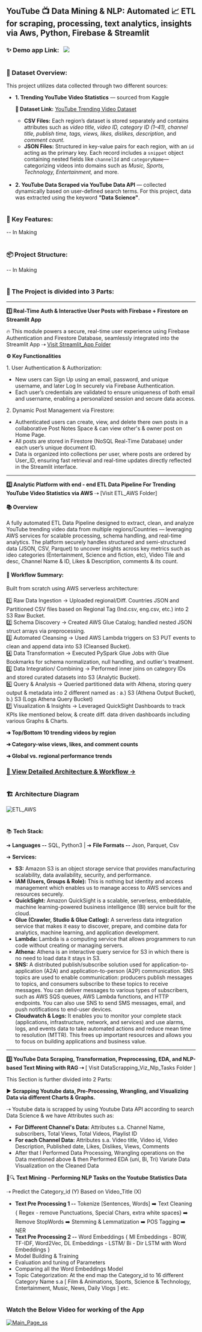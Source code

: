 ## YouTube 📺 Data Mining & NLP: Automated 📈 ETL for scraping, processing, text analytics, insights via Aws, Python, Firebase & Streamlit

### ✨ Demo app Link: &nbsp; <a href="https://yt-comments-sentiment-analyzer.streamlit.app/"><img src="https://github.com/KunalAnand2907/Youtube_DataMining_Analysis-End-End-Data-Engineering-Data-Science-Project/assets/46574881/4f490ebc-1c79-4b10-b869-cf319682598e"></a>

#

### 📌 Dataset Overview:

This project utilizes data collected through two different sources:

<ul> <li> <b>1. Trending YouTube Video Statistics</b> — sourced from Kaggle <br>
 
<b>🔗 Dataset Link:</b> [YouTube Trending Video Dataset](https://www.kaggle.com/datasets/datasnaek/youtube-new) 
 <ul> <li><b>CSV Files:</b> Each region’s dataset is stored separately and contains attributes such as <i>video title, video ID, category ID (1–41), channel title, publish time, tags, views, likes, dislikes, description,</i> and <i>comment count.</i></li> <li><b>JSON Files:</b> Structured in key-value pairs for each region, with an <code>id</code> acting as the primary key. Each record includes a <code>snippet</code> object containing nested fields like <code>channelId</code> and <code>categoryName</code>—categorizing videos into domains such as <i>Music, Sports, Technology, Entertainment,</i> and more.</li> </ul> </li> 
<br>
<li> <b>2. YouTube Data Scraped via YouTube Data API</b> — collected dynamically based on user-defined search terms. For this project, data was extracted using the keyword <b>"Data Science"</b>. </li> </ul>

#

### 🚀 Key Features:

-- In Making

#

### 📦 Project Structure: 

-- In Making

#

### 🎯 The Project is divided into 3 Parts:

---

 **1️⃣ Real-Time Auth & Interactive User Posts with Firebase + Firestore on Streamlit App**

🔥 This module powers a secure, real-time user experience using Firebase Authentication and Firestore Database, seamlessly integrated into the Streamlit App ⇢ [Visit Streamlit_App Folder](https://github.com/KunalAnand2907/Youtube-Data-Mining-Analytics-End-End-Data-Engineering-Data-Science-Project/tree/master/Part1_Streamlit_App)

**⚙️ Key Functionalities**

1️. User Authentication & Authorization:
 <ul> 
 <li> New users can Sign Up using an email, password, and unique username, and later Log In securely via Firebase Authentication. </li>
 <li> Each user’s credentials are validated to ensure uniqueness of both email and username, enabling a personalized session and secure data access. </li>
 </ul>
 
2️. Dynamic Post Management via Firestore:
<ul> 
 <li> Authenticated users can create, view, and delete there own posts in a collaborative Post Notes Space & can view other's & owner post on Home Page. </li>
 <li> All posts are stored in Firestore (NoSQL Real-Time Database) under each user’s unique document ID. </li>
 <li> Data is organized into collections per user, where posts are ordered by User_ID, ensuring fast retrieval and real-time updates directly reflected in the Streamlit interface. </li>
 </ul>

---

**2️⃣ Analytic Platform with end - end ETL Data Pipeline For Trending YouTube Video Statistics via AWS** ⇢ [Visit ETL_AWS Folder]

#### 📚 Overview

A fully automated ETL Data Pipeline designed to extract, clean, and analyze YouTube trending video data from multiple regions/Countries — leveraging AWS services for scalable processing, schema handling, and real-time analytics.
The platform securely handles structured and semi-structured data (JSON, CSV, Parquet) to uncover insights across key metrics such as ideo categories (Entertainment, Science and fiction, etc), Video Tile and desc, Channel Name & ID, Likes & Description, comments & its count.

#### 🧩 Workflow Summary:

Built from scratch using AWS serverless architecture:

1️⃣ Raw Data Ingestion → Uploaded regional/Diff. Countries JSON and Partitioned CSV files based on Regional Tag (Ind.csv, eng.csv, etc.) into 2 S3 Raw Bucket. <br>
2️⃣ Schema Discovery → Created AWS Glue Catalog; handled nested JSON struct arrays via preprocessing. <br>
3️⃣ Automated Cleansing → Used AWS Lambda triggers on S3 PUT events to clean and append data into S3 (Cleansed Bucket). <br>
4️⃣ Data Transformation → Executed PySpark Glue Jobs with Glue Bookmarks for schema normalization, null handling, and outlier's treatment. <br>
5️⃣ Data Integration/ Combining → Performed inner joins on category IDs and stored curated datasets into S3 (Analytic Bucket). <br>
6️⃣ Query & Analysis → Queried partitioned data with Athena, storing query output & metadata into 2 different named as : a.) S3 (Athena Output Bucket), b.) S3 (Logs Athena Query Bucket) <br>
7️⃣ Visualization & Insights → Leveraged QuickSight Dashboards to track KPIs like mentioned below, & create diff. data driven dashboards including various Graphs & Charts. <br>

**➔ Top/Bottom 10 trending videos by region**

**➔ Category-wise views, likes, and comment counts**

**➔ Global vs. regional performance trends**

### [🔗 View Detailed Architecture & Workflow →](https://drive.google.com/drive/u/0/folders/19idDsEe7xafxWRVmEaYkRSfAbbYlmCbb)

#

### 🏗️ Architecture Diagram

![ETL_AWS](https://github.com/user-attachments/assets/eafba805-cdb6-400d-a208-f061ee1ee643)

#

📚 **Tech Stack:**

➔ **Languages --** SQL, Python3 |
➔ **File Formats --** Json, Parquet, Csv

➔ **Services:**
<ul>
<li><b>S3:</b> Amazon S3 is an object storage service that provides manufacturing scalability, data availability, security, and performance.
<li><b>IAM (Users, Groups & Role):</b> This is nothing but identity and access management which enables us to manage access to AWS services and resources securely.
<li><b>QuickSight:</b> Amazon QuickSight is a scalable, serverless, embeddable, machine learning-powered business intelligence (BI) service built for the cloud.
<li><b>Glue (Crawler, Studio & Glue Catlog):</b> A serverless data integration service that makes it easy to discover, prepare, and combine data for analytics, machine learning, and application development.
<li><b>Lambda:</b> Lambda is a computing service that allows programmers to run code without creating or managing servers.
<li><b>Athena:</b> Athena is an interactive query service for S3 in which there is no need to load data it stays in S3.
<li><b>SNS:</b> A distributed publish/subscribe solution used for application-to-application (A2A) and application-to-person (A2P) communication. SNS topics are used to enable communication: producers publish messages to topics, and consumers subscribe to these topics to receive messages. You can deliver messages to various types of subscribers, such as AWS SQS queues, AWS Lambda functions, and HTTP endpoints. You can also use SNS to send SMS messages, email, and push notifications to end-user devices.
<li><b>Cloudwatch & Logs:</b> It enables you to monitor your complete stack (applications, infrastructure, network, and services) and use alarms, logs, and events data to take automated actions and reduce mean time to resolution (MTTR). This frees up important resources and allows you to focus on building applications and business value.
</ul>

---
**3️⃣ YouTube Data Scraping, Transformation, Preprocessing, EDA, and NLP-based Text Mining with RAG ⇢** [ Visit DataScrapping_Viz_Nlp_Tasks Folder ]

This Section is further divided into 2 Parts:

▶️ **Scrapping Youtube data, Pre-Processing, Wrangling, and Visualizing Data via different Charts & Graphs.**

⇢ Youtube data is scrapped by using Youtube Data API according to search Data Science & we have Attributes such as:
<ul>
<li> <b> For Different Channel's Data:</b>
Attributes s.a. Channel Name, subscribers, Total Views, Total Videos, Playlist ID
<li> <b> For each Channel Data:</b>
Attributes s.a. Video title, Video id, Video Description, Published date, Likes, Dislikes, Views, Comments
<li> After that I Performed Data Processing, Wrangling operations on the Data mentioned above & then Performed EDA (uni, Bi, Tri) Variate Data Visualization on the Cleaned Data
</ul>

📄🔍 **Text Mining - Performing NLP Tasks on the Youtube Statistics Data**

⇢ Predict the Category_id (Y) Based on Video_Title (X)
<ul>
<li> <b>Text Pre Processing 1 --</b> Tokenize [Sentences, Words] ➡️ Text Cleaning { Regex - remove Punctuations, Special Chars, extra white spaces} ➡️ Remove StopWords ➡️ Stemming & Lemmatization ➡️ POS Tagging ➡️ NER
<li> <b>Text Pre Processing 2 --</b> Word Embeddings { Ml Embeddings - BOW, TF-IDF, Word2Vec, DL Embeddings - LSTM/ Bi - Dir LSTM with Word Embeddings }
<li> Model Building & Training
<li> Evaluation and tuning of Parameters
<li> Comparing all the Word Embeddings Model
<li> Topic Categorization: At the end map the Category_id to 16 different Category Name s.a [ Film & Animations, Sports, Science & Technology, Entertainment, Music, News, Daily Vlogs ] etc.
</ul>

# 
### Watch the Below Video for working of the App

[![Main_Page_ss](https://github.com/KunalAnand2907/Youtube_DataMining_Analysis-End-End-Data-Engineering-Data-Science-Project/assets/46574881/b480838d-991b-4387-994c-bb3c90e9a081)](https://youtu.be/GaeUzR9szVM)
